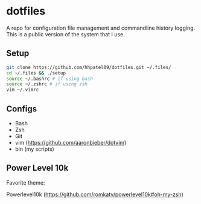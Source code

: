 # dotfiles
A repo for configuration file management and commandline history logging.     
This is a public version of the system that I use.     
## Setup
```bash
git clone https://github.com/hhpatel09/dotfiles.git ~/.files/ 
cd ~/.files && ./setup
source ~/.bashrc # if using bash
source ~/.zshrc # if using zsh
vim ~/.vimrc
```

## Configs
* Bash                   
* Zsh                    
* Git                    
* vim (https://github.com/aaronbieber/dotvim)                    
* bin (my scripts)       


## Power Level 10k
Favorite theme:

Powerlevel10k (https://github.com/romkatv/powerlevel10k#oh-my-zsh)





